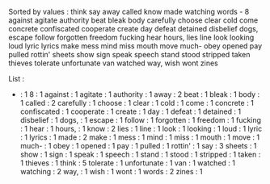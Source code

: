 Sorted by values :
think say away called know made watching words - 8 against agitate authority beat bleak body carefully choose clear cold come concrete confiscated cooperate create day defeat detained disbelief dogs, escape follow forgotten freedom fucking hear hours, lies line look looking loud lyric lyrics make mess mind miss mouth move much- obey opened pay pulled rottin' sheets show sign speak speech stand stood stripped taken thieves tolerate unfortunate van watched way, wish wont zines 

List :
- : 1
8 : 1
against : 1
agitate : 1
authority : 1
away : 2
beat : 1
bleak : 1
body : 1
called : 2
carefully : 1
choose : 1
clear : 1
cold : 1
come : 1
concrete : 1
confiscated : 1
cooperate : 1
create : 1
day : 1
defeat : 1
detained : 1
disbelief : 1
dogs, : 1
escape : 1
follow : 1
forgotten : 1
freedom : 1
fucking : 1
hear : 1
hours, : 1
know : 2
lies : 1
line : 1
look : 1
looking : 1
loud : 1
lyric : 1
lyrics : 1
made : 2
make : 1
mess : 1
mind : 1
miss : 1
mouth : 1
move : 1
much- : 1
obey : 1
opened : 1
pay : 1
pulled : 1
rottin' : 1
say : 3
sheets : 1
show : 1
sign : 1
speak : 1
speech : 1
stand : 1
stood : 1
stripped : 1
taken : 1
thieves : 1
think : 5
tolerate : 1
unfortunate : 1
van : 1
watched : 1
watching : 2
way, : 1
wish : 1
wont : 1
words : 2
zines : 1

